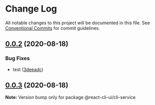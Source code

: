 # Change Log

All notable changes to this project will be documented in this file.
See [Conventional Commits](https://conventionalcommits.org) for commit guidelines.

## [0.0.2](https://github.com/eternal-system/react-cli/compare/v0.0.3...v0.0.2) (2020-08-18)


### Bug Fixes

* test ([3deeadc](https://github.com/eternal-system/react-cli/commit/3deeadcf4ffc3306e02e01dc56ae9d43d2a07c42))





## [0.0.3](https://github.com/eternal-system/react-cli/compare/v0.0.1...v0.0.3) (2020-08-18)

**Note:** Version bump only for package @react-cli-ui/cli-service
